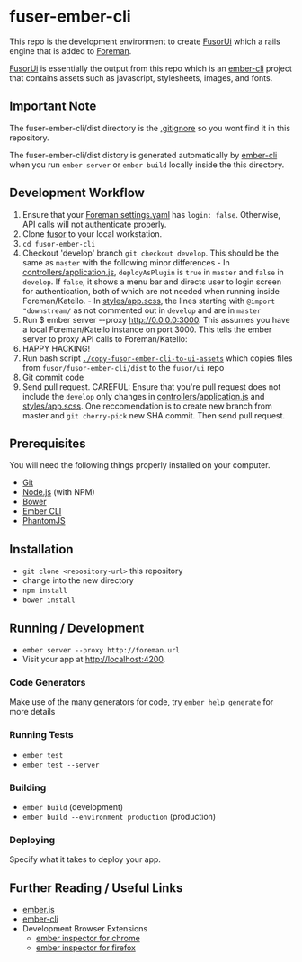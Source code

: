 # fuser-ember-cli

This repo is the development environment to create [FusorUi](https://github.com/fusor/fusor/ui/) which a rails engine that is added to [Foreman](https://github.com/theforeman/foreman/).

[FusorUi](https://github.com/fusor/ui/) is essentially the output from this repo which is an [ember-cli](http://www.ember-cli.com/) project that contains assets such as javascript, stylesheets, images, and fonts.

## Important Note

The fuser-ember-cli/dist directory is the [.gitignore](https://github.com/fusor/fusor/blob/master/.gitignore) so you wont find it in this repository.

The fuser-ember-cli/dist distory is generated automatically by [ember-cli](http://www.ember-cli.com/) when you run `ember server` or `ember build` locally inside the this directory.

## Development Workflow

1. Ensure that your [Foreman settings.yaml](https://github.com/theforeman/foreman/) has `login: false`. Otherwise, API calls will not authenticate properly.
2. Clone [fusor](https://github.com/fusor/fusor/) to your local workstation.
3. `cd fusor-ember-cli`
4. Checkout 'develop' branch `git checkout develop`. This should be the same as `master` with the following minor differences
        - In [controllers/application.js](https://github.com/fusor/fusor-ember-cli/blob/master/app/controllers/application.js#L8), `deployAsPlugin` is `true` in `master` and `false` in `develop`. If `false`, it shows a menu bar and directs user to login screen for authentication, both of which are not needed when running inside Foreman/Katello.
        - In [styles/app.scss](https://github.com/fusor/fusor/tree/master/fusor-ember-cli/app/styles/app.scss#L3), the lines starting with `@import "downstream/` as not commented out in `develop` and are in `master`
5. Run $ ember server --proxy http://0.0.0.0:3000. This assumes you have a local Foreman/Katello instance on port 3000. This tells the ember server to proxy API calls to Foreman/Katello:
6. HAPPY HACKING!
7. Run bash script [`./copy-fusor-ember-cli-to-ui-assets`](https://github.com/fusor/fusor-ember-cli/blob/master/copy-fusor-ember-cli-to-ui-assets) which copies files from `fusor/fusor-ember-cli/dist` to the `fusor/ui` repo
8. Git commit code
9. Send pull request. CAREFUL: Ensure that you're pull request does not include the `develop` only changes in [controllers/application.js](https://github.com/fusor/fusor-ember-cli/blob/master/app/controllers/application.js#L8) and [styles/app.scss](https://github.com/fusor/fusor/tree/master/fusor-ember-cli/app/styles/app.scss#L3). One reccomendation is to create new branch from master and `git cherry-pick` new SHA commit. Then send pull request.

## Prerequisites

You will need the following things properly installed on your computer.

* [Git](http://git-scm.com/)
* [Node.js](http://nodejs.org/) (with NPM)
* [Bower](http://bower.io/)
* [Ember CLI](http://www.ember-cli.com/)
* [PhantomJS](http://phantomjs.org/)

## Installation

* `git clone <repository-url>` this repository
* change into the new directory
* `npm install`
* `bower install`

## Running / Development

* `ember server --proxy http://foreman.url`
* Visit your app at [http://localhost:4200](http://localhost:4200).

### Code Generators

Make use of the many generators for code, try `ember help generate` for more details

### Running Tests

* `ember test`
* `ember test --server`

### Building

* `ember build` (development)
* `ember build --environment production` (production)

### Deploying

Specify what it takes to deploy your app.

## Further Reading / Useful Links

* [ember.js](http://emberjs.com/)
* [ember-cli](http://www.ember-cli.com/)
* Development Browser Extensions
  * [ember inspector for chrome](https://chrome.google.com/webstore/detail/ember-inspector/bmdblncegkenkacieihfhpjfppoconhi)
  * [ember inspector for firefox](https://addons.mozilla.org/en-US/firefox/addon/ember-inspector/)


